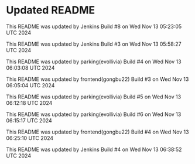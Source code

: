 # Updated README
This README was updated by Jenkins Build #8 on Wed Nov 13 05:23:05 UTC 2024

This README was updated by Jenkins Build #3 on Wed Nov 13 05:58:27 UTC 2024

This README was updated by parking(evollivia) Build #4 on Wed Nov 13 06:03:08 UTC 2024

This README was updated by frontend(gongbu22) Build #3 on Wed Nov 13 06:05:04 UTC 2024

This README was updated by parking(evollivia) Build #5 on Wed Nov 13 06:12:18 UTC 2024

This README was updated by parking(evollivia) Build #6 on Wed Nov 13 06:15:17 UTC 2024

This README was updated by frontend(gongbu22) Build #4 on Wed Nov 13 06:25:10 UTC 2024

This README was updated by Jenkins Build #4 on Wed Nov 13 06:38:52 UTC 2024

